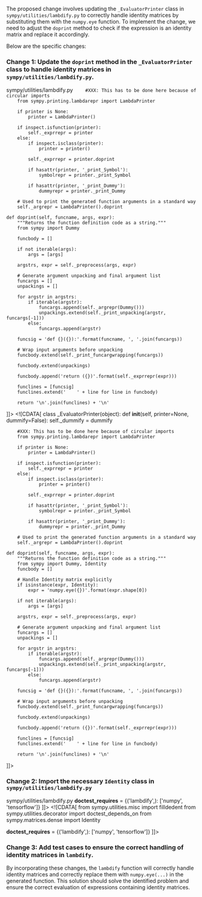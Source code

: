 The proposed change involves updating the `_EvaluatorPrinter` class in `sympy/utilities/lambdify.py` to correctly handle identity matrices by substituting them with the `numpy.eye` function. To implement the change, we need to adjust the `doprint` method to check if the expression is an identity matrix and replace it accordingly.

Below are the specific changes:

### Change 1: Update the `doprint` method in the `_EvaluatorPrinter` class to handle identity matrices in `sympy/utilities/lambdify.py`.

<change>
<file change-number-for-this-file="1">sympy/utilities/lambdify.py</file>
<original line-count="64" no-ellipsis="true"><![CDATA[
class _EvaluatorPrinter(object):
    def __init__(self, printer=None, dummify=False):
        self._dummify = dummify

        #XXX: This has to be done here because of circular imports
        from sympy.printing.lambdarepr import LambdaPrinter

        if printer is None:
            printer = LambdaPrinter()

        if inspect.isfunction(printer):
            self._exprrepr = printer
        else:
            if inspect.isclass(printer):
                printer = printer()

            self._exprrepr = printer.doprint

            if hasattr(printer, '_print_Symbol'):
                symbolrepr = printer._print_Symbol

            if hasattr(printer, '_print_Dummy'):
                dummyrepr = printer._print_Dummy

        # Used to print the generated function arguments in a standard way
        self._argrepr = LambdaPrinter().doprint

    def doprint(self, funcname, args, expr):
        """Returns the function definition code as a string."""
        from sympy import Dummy

        funcbody = []

        if not iterable(args):
            args = [args]

        argstrs, expr = self._preprocess(args, expr)

        # Generate argument unpacking and final argument list
        funcargs = []
        unpackings = []

        for argstr in argstrs:
            if iterable(argstr):
                funcargs.append(self._argrepr(Dummy()))
                unpackings.extend(self._print_unpacking(argstr, funcargs[-1]))
            else:
                funcargs.append(argstr)

        funcsig = 'def {}({}):'.format(funcname, ', '.join(funcargs))

        # Wrap input arguments before unpacking
        funcbody.extend(self._print_funcargwrapping(funcargs))

        funcbody.extend(unpackings)

        funcbody.append('return ({})'.format(self._exprrepr(expr)))

        funclines = [funcsig]
        funclines.extend('    ' + line for line in funcbody)

        return '\n'.join(funclines) + '\n'
]]></original>
<modified no-ellipsis="true"><![CDATA[
class _EvaluatorPrinter(object):
    def __init__(self, printer=None, dummify=False):
        self._dummify = dummify

        #XXX: This has to be done here because of circular imports
        from sympy.printing.lambdarepr import LambdaPrinter

        if printer is None:
            printer = LambdaPrinter()

        if inspect.isfunction(printer):
            self._exprrepr = printer
        else:
            if inspect.isclass(printer):
                printer = printer()

            self._exprrepr = printer.doprint

            if hasattr(printer, '_print_Symbol'):
                symbolrepr = printer._print_Symbol

            if hasattr(printer, '_print_Dummy'):
                dummyrepr = printer._print_Dummy

        # Used to print the generated function arguments in a standard way
        self._argrepr = LambdaPrinter().doprint

    def doprint(self, funcname, args, expr):
        """Returns the function definition code as a string."""
        from sympy import Dummy, Identity
        funcbody = []

        # Handle Identity matrix explicitly
        if isinstance(expr, Identity):
            expr = 'numpy.eye({})'.format(expr.shape[0])

        if not iterable(args):
            args = [args]

        argstrs, expr = self._preprocess(args, expr)

        # Generate argument unpacking and final argument list
        funcargs = []
        unpackings = []

        for argstr in argstrs:
            if iterable(argstr):
                funcargs.append(self._argrepr(Dummy()))
                unpackings.extend(self._print_unpacking(argstr, funcargs[-1]))
            else:
                funcargs.append(argstr)

        funcsig = 'def {}({}):'.format(funcname, ', '.join(funcargs))

        # Wrap input arguments before unpacking
        funcbody.extend(self._print_funcargwrapping(funcargs))

        funcbody.extend(unpackings)

        funcbody.append('return ({})'.format(self._exprrepr(expr)))

        funclines = [funcsig]
        funclines.extend('    ' + line for line in funcbody)

        return '\n'.join(funclines) + '\n'
]]></modified>
</change>

### Change 2: Import the necessary `Identity` class in `sympy/utilities/lambdify.py`

<change>
<file change-number-for-this-file="2">sympy/utilities/lambdify.py</file>
<original line-count="42" no-ellipsis="true"><![CDATA[
from sympy.utilities.misc import filldedent
from sympy.utilities.decorator import doctest_depends_on

__doctest_requires__ = {('lambdify',): ['numpy', 'tensorflow']}
]]></original>
<modified no-ellipsis="true"><![CDATA[
from sympy.utilities.misc import filldedent
from sympy.utilities.decorator import doctest_depends_on
from sympy.matrices.dense import Identity

__doctest_requires__ = {('lambdify',): ['numpy', 'tensorflow']}
]]></modified>
</change>

### Change 3: Add test cases to ensure the correct handling of identity matrices in `lambdify`.



By incorporating these changes, the `lambdify` function will correctly handle identity matrices and correctly replace them with `numpy.eye(...)` in the generated function. This solution should solve the identified problem and ensure the correct evaluation of expressions containing identity matrices.